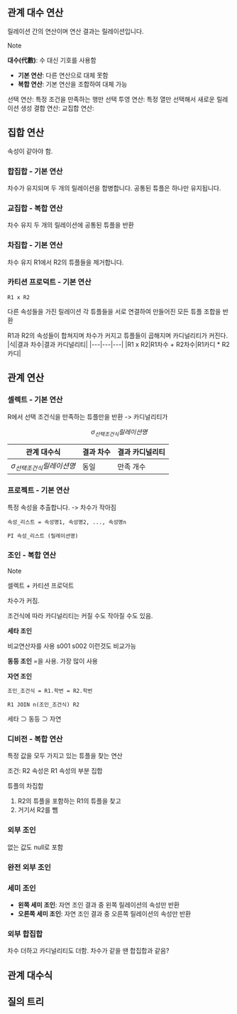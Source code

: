 ## 관계 대수 연산
릴레이션 간의 연산이며 연산 결과는 릴레이션입니다.

> [!NOTE]
> **대수(代數)**: 수 대신 기호를 사용함   

- **기본 연산**: 다른 연산으로 대체 못함
- **복합 연산**: 기본 연산을 조합하여 대체 가능


선택 연산: 특정 조건을 만족하는 행만 선택
투영 연산: 특정 열만 선택해서 새로운 릴레이션 생성
결합 연산:
교집합 연산:

## 집합 연산
속성이 같아야 함.

### 합집합 - 기본 연산
차수가 유지되며
두 개의 릴레이션을 합병합니다. 공통된 튜플은 하나만 유지됩니다.

### 교집합 - 복합 연산
차수 유지
두 개의 릴레이션에 공통된 튜플을 반환

### 차집합 - 기본 연산
차수 유지
R1에서 R2의 튜플들을 제거합니다.

### 카티션 프로덕트 - 기본 연산
`R1 x R2`

다른 속성들을 가진 릴레이션
 각 튜플들을 서로 연결하여 만들어진 모든 튜플 조합을 반환

R1과 R2의 속성들이 합쳐지며 차수가 커지고
튜플들이 곱해지며 카디널리티가 커진다.
|식|결과 차수|결과 카디널리티|
|---|---|---|
|R1 x R2|R1차수 + R2차수|R1카디 * R2카디|


## 관계 연산
### 셀렉트 - 기본 연산
R에서 선택 조건식을 만족하는 튜플만을 반환
-> 카디널리티가 

$$
σ_{선택 조건식}{릴레이션명}
$$

|관계 대수식|결과 차수|결과 카디널리티|
|---|---|---|
|$`σ_{선택 조건식}{릴레이션명}`$|동일|만족 개수|

### 프로젝트 - 기본 연산
특정 속성을 추출합니다.
-> 차수가 작아짐

```
속성_리스트 = 속성명1, 속성명2, ..., 속성명n

PI 속성_리스트 (릴레이션명)
```

### 조인 - 복합 연산
> [!NOTE]
> 셀렉트 + 카티션 프로덕트

차수가 커짐.

조건식에 따라 카디널리티는 커질 수도 작아질 수도 있음.

**세타 조인**


비교연산자를 사용
s001 s002 이런것도 비교가능

**동등 조인**
=을 사용. 가장 많이 사용

**자연 조인**

```
조인_조건식 = R1.학번 = R2.학번

R1 JOIN n(조인_조건식) R2
```

세타 ⊃ 동등 ⊃ 자연

### 디비전 - 복합 연산
특정 값을 모두 가지고 있는 튜플을 찾는 연산

조건: R2 속성은 R1 속성의 부분 집합

튜플의 차집합

1. R2의 튜플을 포함하는 R1의 튜플을 찾고
2. 거기서 R2를 뺌


### 외부 조인
없는 값도 null로 포함

### 완전 외부 조인


### 세미 조인
- **왼쪽 세미 조인**: 자연 조인 결과 중 왼쪽 릴레이션의 속성만 반환
- **오른쪽 세미 조인**: 자연 조인 결과 중 오른쪽 릴레이션의 속성만 반환

### 외부 합집합
차수 더하고 카디널리티도 더함.
차수가 같을 땐 합집합과 같음?

## 관계 대수식


## 질의 트리
